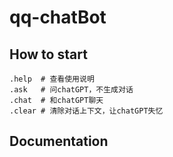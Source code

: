 # qq-chatBot

## How to start

```shell
.help  # 查看使用说明
.ask   # 问chatGPT，不生成对话
.chat  # 和chatGPT聊天
.clear # 清除对话上下文，让chatGPT失忆
```

## Documentation


